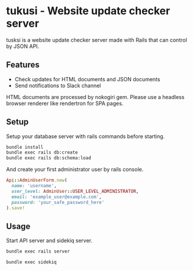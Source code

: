 # tukusi - Website update checker server

tusksi is a website update checker server made with Rails that can control by JSON API.

## Features

- Check updates for HTML documents and JSON documents
- Send notifications to Slack channel

HTML documents are processed by nokogiri gem. Please use a headless browser renderer like rendertron for SPA pages.

## Setup

Setup your database server with rails commands before starting.

```bash
bundle install
bundle exec rails db:create
bundle exec rails db:schema:load
```

And create your first administrator user by rails console.

```ruby
Api::AdminUserForm.new(
  name: 'username',
  user_level: AdminUser::USER_LEVEL_ADMINISTRATOR,
  email: 'example_user@example.com',
  password: 'your_safe_password_here'
).save!
```

## Usage

Start API server and sidekiq server.

```bash
bundle exec rails server
```

```bash
bundle exec sidekiq
```
